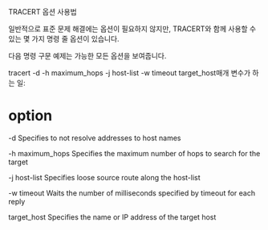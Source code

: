 TRACERT 옵션 사용법

일반적으로 표준 문제 해결에는 옵션이 필요하지 않지만, TRACERT와 함께 사용할 수 있는 몇 가지 명령 줄 옵션이 있습니다.


다음 명령 구문 예제는 가능한 모든 옵션을 보여줍니다.

tracert -d -h maximum_hops -j host-list -w timeout target_host매개 변수가 하는 일:

# option
-d
Specifies to not resolve addresses to host names

-h maximum_hops
Specifies the maximum number of hops to search for the target

-j host-list
Specifies loose source route along the host-list

-w timeout
Waits the number of milliseconds specified by timeout for each
reply

target_host
Specifies the name or IP address of the target host
